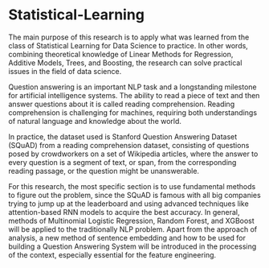 # Statistical-Learning

The main purpose of this research is to apply what was learned from the class of Statistical Learning for Data Science to practice. In other words, combining theoretical knowledge of Linear Methods for Regression, Additive Models, Trees, and Boosting, the research can solve practical issues in the field of data science.

Question answering is an important NLP task and a longstanding milestone for artificial intelligence systems. The ability to read a piece of text and then answer questions about it is called reading comprehension.  Reading comprehension is challenging for machines, requiring both understandings of natural language and knowledge about the world.

In practice, the dataset used is Stanford Question Answering Dataset (SQuAD) from a reading comprehension dataset, consisting of questions posed by crowdworkers on a set of Wikipedia articles, where the answer to every question is a segment of text, or span, from the corresponding reading passage, or the question might be unanswerable. 

For this research, the most specific section is to use fundamental methods to figure out the problem, since the SQuAD is famous with all big companies trying to jump up at the leaderboard and using advanced techniques like attention-based RNN models to acquire the best accuracy. In general, methods of Multinomial Logistic Regression, Random Forest, and XGBoost will be applied to the traditionally NLP problem. Apart from the approach of analysis, a new method of sentence embedding and how to be used for building a Question Answering System will be introduced in the processing of the context, especially essential for the feature engineering.

